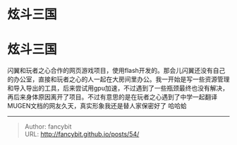 # 炫斗三国

<div class="header"><h1 class="single-title animate__animated animate__pulse animate__faster">炫斗三国</h1></div>

<div class="content" id="content"><!-- raw HTML omitted --><!-- raw HTML omitted --><p>闪翼和玩者之心合作的网页游戏项目，使用flash开发的。那会儿闪翼还没有自己的办公室，直接和玩者之心的人一起在大房间里办公。我一开始是写一些资源管理和导入导出的工具，后来尝试用gpu加速，不过遇到了一些瓶颈最终也没有解决，再后来身体原因离开了项目。不过有意思的是在玩者之心遇到了中学一起翻译MUGEN文档的网友久天，真实形象我还是替人家保密好了 哈哈蛤</p><!-- raw HTML omitted --></div>



---

> Author: fancybit  
> URL: http://fancybit.github.io/posts/54/  

